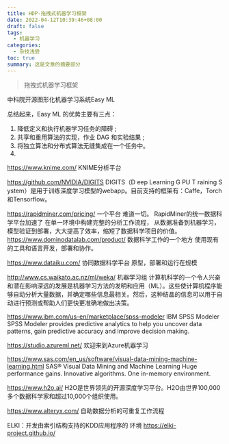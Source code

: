```yaml
---
title: HDP-拖拽式机器学习框架
date: 2022-04-12T10:39:46+08:00
draft: false
tags:
  - 机器学习
categories:
  - 杂技浅尝
toc: true
summary: 这是文章的摘要部分
---
```

>拖拽式机器学习框架

<!--more-->
中科院开源图形化机器学习系统Easy ML

 
总结起来，Easy ML 的优势主要有三点：
1.	降低定义和执行机器学习任务的障碍 ;
2.	共享和重用算法的实现，作业 DAG 和实验结果 ;
3.	将独立算法和分布式算法无缝集成在一个任务中。
4.	
https://www.knime.com/
KNIME分析平台
 


https://github.com/NVIDIA/DIGITS
DIGITS（D eep Learning G PU T raining S ystem）是用于训练深度学习模型的webapp。目前支持的框架有：Caffe，Torch和Tensorflow。
 

https://rapidminer.com/pricing/
一个平台 难道一切。
RapidMiner的统一数据科学平台加速了 在单一环境中构建完整的分析工作流程，  从数据准备到机器学习，模型验证到部署，大大提高了效率，缩短了数据科学项目的价值。
https://www.dominodatalab.com/product/
数据科学工作的一个地方
使用现有的工具和语言开发，部署和协作。


https://www.dataiku.com/
协同数据科学平台
原型，部署和运行在规模

http://www.cs.waikato.ac.nz/ml/weka/
机器学习组 
计算机科学的一个令人兴奋和潜在影响深远的发展是机器学习方法的发明和应用（ML）。这些使计算机程序能够自动分析大量数据，并确定哪些信息最相关。然后，这种结晶的信息可以用于自动进行预测或帮助人们更快更准确地做出决策。
	
https://www.ibm.com/us-en/marketplace/spss-modeler
IBM SPSS Modeler
SPSS Modeler provides predictive analytics to help you uncover data patterns, gain predictive accuracy and improve decision making.

https://studio.azureml.net/
欢迎来到Azure机器学习

https://www.sas.com/en_us/software/visual-data-mining-machine-learning.html
SAS® Visual Data Mining and Machine Learning
Huge performance gains. Innovative algorithms.
One in-memory environment.

https://www.h2o.ai/
H2O是世界领先的开源深度学习平台。H2O由世界100,000多个数据科学家和超过10,000个组织使用。

https://www.alteryx.com/
自助数据分析的可重复工作流程
 



ELKI：开发由索引结构支持的KDD应用程序的 环境
https://elki-project.github.io/
